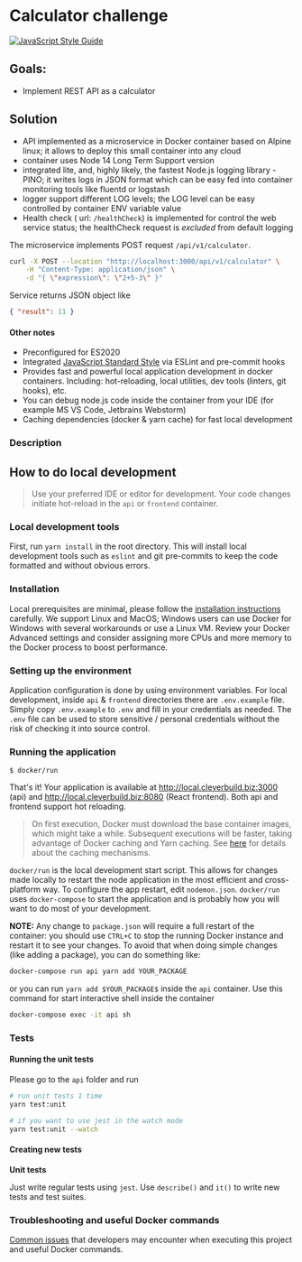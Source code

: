 # Calculator challenge 
[![JavaScript Style Guide](https://cdn.rawgit.com/standard/standard/master/badge.svg)](https://github.com/standard/standard)

## Goals:
- Implement REST API as a calculator

## Solution
- API implemented as a microservice in Docker container based on Alpine linux; it allows to deploy this small container into any cloud 
- container uses Node 14 Long Term Support version 
- integrated lite, and, highly likely, the fastest Node.js logging library - PINO; it writes logs in JSON format which can be easy fed into container monitoring tools like fluentd or logstash 
- logger support different LOG levels; the LOG level can be easy controlled by container ENV variable value
- Health check ( url: `/healthCheck`) is implemented for control the web service status; the healthCheck request is _excluded_ from default logging



The microservice implements POST request `/api/v1/calculator`.

```bash
curl -X POST --location "http://localhost:3000/api/v1/calculator" \
    -H "Content-Type: application/json" \
    -d "{ \"expression\": \"2+5-3\" }"
```

Service returns JSON object like

```json
{ "result": 11 }
```


#### Other notes
* Preconfigured for ES2020
* Integrated [JavaScript Standard Style](https://standardjs.com/) via ESLint and pre-commit hooks
* Provides fast and powerful local application development in docker containers. Including:
  hot-reloading, local utilities, dev tools (linters, git hooks),
  etc.
* You can debug node.js code inside the container from your IDE (for example MS VS Code, Jetbrains Webstorm)
* Caching dependencies (docker & yarn cache) for fast local development



### Description


## How to do local development

> Use your preferred IDE or editor for development. Your code changes initiate hot-reload in the `api` or `frontend` container. 


### Local development tools

First, run `yarn install` in the root directory. This will install local
development tools such as `eslint` and git pre-commits to keep the code formatted
and without obvious errors.

### Installation

Local prerequisites are minimal, please follow the
[installation instructions](docs/INSTALL.md) carefully. We support Linux and MacOS;
Windows users can use Docker for Windows with several workarounds or use a Linux VM.
Review your Docker Advanced settings and consider assigning more CPUs and more memory
to the Docker process to boost performance.

### Setting up the environment

Application configuration is done by using environment variables. For local
development, inside `api` & `frontend` directories there are `.env.example` file.
Simply copy `.env.example` to `.env` and fill in your credentials as needed. The
`.env` file can be used to store sensitive / personal credentials without the
risk of checking it into source control.

### Running the application

```
$ docker/run
```

That's it! Your application is available at http://local.cleverbuild.biz:3000
(api) and http://local.cleverbuild.biz:8080 (React frontend). Both api and
frontend support hot reloading.

> On first execution, Docker must download the base container images, which
> might take a while. Subsequent executions will be faster, taking advantage of
> Docker caching and Yarn caching. See [here](docs/CACHING.md) for details about the
> caching mechanisms.

`docker/run` is the local development start script. This allows for changes made
locally to restart the node application in the most efficient and cross-platform
way. To configure the app restart, edit `nodemon.json`. `docker/run` uses
`docker-compose` to start the application and is probably how you will want to
do most of your development.

**NOTE:** Any change to `package.json` will require a full restart of the
container: you should use `CTRL+C` to stop the running Docker instance and
restart it to see your changes. To avoid that when doing simple changes (like
adding a package), you can do something like:

```bash
docker-compose run api yarn add YOUR_PACKAGE
```

or you can run `yarn add $YOUR_PACKAGE$` inside the `api` container. Use this command for start interactive shell inside the container

```bash
docker-compose exec -it api sh
```

### Tests

#### Running the unit tests

Please go to the `api` folder and run

```bash
# run unit tests 1 time
yarn test:unit 

# if you want to use jest in the watch mode
yarn test:unit --watch
```

#### Creating new tests

**Unit tests**

Just write regular tests using `jest`. Use `describe()` and `it()` to write new
tests and test suites.


### Troubleshooting and useful Docker commands

[Common issues](docs/TROUBLESHOOTING.md) that developers may encounter when executing
this project and useful Docker commands.

